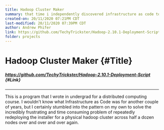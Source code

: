 ```yaml
---
title: Hadoop Cluster Maker
summary: that time i independently discovered infrastructure as code to save time.
created-on: 20/11/2020 07:21PM CDT
last-modified: 20/11/2020 07:39PM CDT
author: Andrew Phifer
link: https://github.com/TechyTrickster/Hadoop-2.10.1-Deployment-Script
folder: projects
---
```


# Hadoop Cluster Maker {#Title}
##### https://github.com/TechyTrickster/Hadoop-2.10.1-Deployment-Script {#Link}
---

This is a program that I wrote in undergrad for a distributed computing course.  I wouldn't know what Infrastructure as Code was for another couple of years, but I certainly stumbled into the pattern on my own to solve the incredibly frustrating and time consuming problem of repeatedly redeploying the installer for a physical hadoop cluster across half a dozen nodes over and over and over again.  